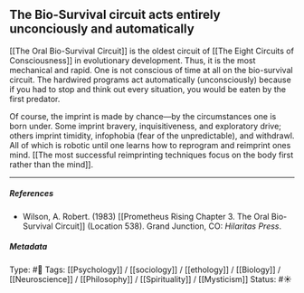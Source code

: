 ## The Bio-Survival circuit acts entirely unconciously and automatically # 

[[The Oral Bio-Survival Circuit]] is the oldest circuit of [[The Eight Circuits of Consciousness]] in evolutionary development. Thus, it is the most mechanical and rapid. One is not conscious of time at all on the bio-survival circuit. The hardwired programs act automatically (unconsciously) because if you had to stop and think out every situation, you would be eaten by the first predator. 

Of course, the imprint is made by chance—by the circumstances one is born under. Some imprint bravery, inquisitiveness, and exploratory drive; others imprint timidity, infophobia (fear of the unpredictable), and withdrawl. All of which is robotic until one learns how to reprogram and reimprint ones mind. [[The most successful reimprinting techniques focus on the body first rather than the mind]].

___

##### References

- Wilson, A. Robert. (1983) [[Prometheus Rising Chapter 3. The Oral Bio-Survival Circuit]] (Location 538). Grand Junction, CO: _Hilaritas Press_.

##### Metadata

Type: #🔴 
Tags: [[Psychology]] / [[sociology]] / [[ethology]] / [[Biology]] / [[Neuroscience]] / [[Philosophy]] / [[Spirituality]] / [[Mysticism]] 
Status: #☀️ 